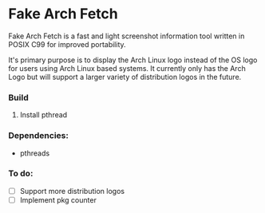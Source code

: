 # Fake Arch Fetch

Fake Arch Fetch is a fast and light screenshot information tool written in POSIX C99 for improved portability.

It's primary purpose is to display the Arch Linux logo instead of the OS logo for users using Arch Linux based systems. It currently only has the Arch Logo but will support a larger variety of distribution logos in the future.

### Build
1. Install pthread


### Dependencies:
- pthreads

### To do:
- [ ] Support more distribution logos
- [ ] Implement pkg counter